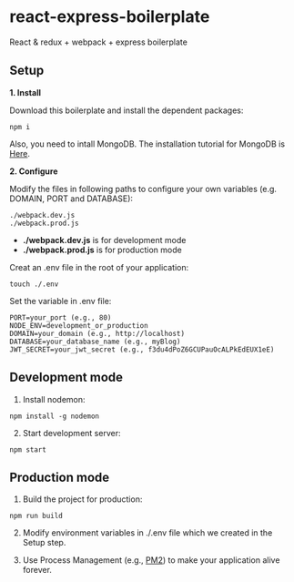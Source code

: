 # react-express-boilerplate
React &amp; redux + webpack + express boilerplate

## Setup

**1. Install**

Download this boilerplate and install the dependent packages:
```
npm i
```
Also, you need to intall MongoDB. The installation tutorial for MongoDB is [Here](https://docs.mongodb.com/manual/installation/).

**2. Configure**

Modify the files in following paths to configure your own variables (e.g. DOMAIN, PORT and DATABASE):

```
./webpack.dev.js
./webpack.prod.js
```
- **./webpack.dev.js** is for development mode
- **./webpack.prod.js** is for production mode

Creat an .env file in the root of your application:
```
touch ./.env
```
Set the variable in .env file:
```
PORT=your_port (e.g., 80)
NODE_ENV=development_or_production
DOMAIN=your_domain (e.g., http://localhost)
DATABASE=your_database_name (e.g., myBlog)
JWT_SECRET=your_jwt_secret (e.g., f3du4dPoZ6GCUPauOcALPkEdEUX1eE)

```


## Development mode

1. Install nodemon:
```
npm install -g nodemon
```
2. Start development server:
```
npm start
```

## Production mode

1. Build the project for production:
```
npm run build
```
2. Modify environment variables in ./.env file which we created in the Setup step.

3. Use Process Management (e.g., [PM2](https://pm2.io/doc/en/runtime/overview/?utm_source=pm2&utm_medium=website&utm_campaign=rebranding)) to make your application alive forever.


